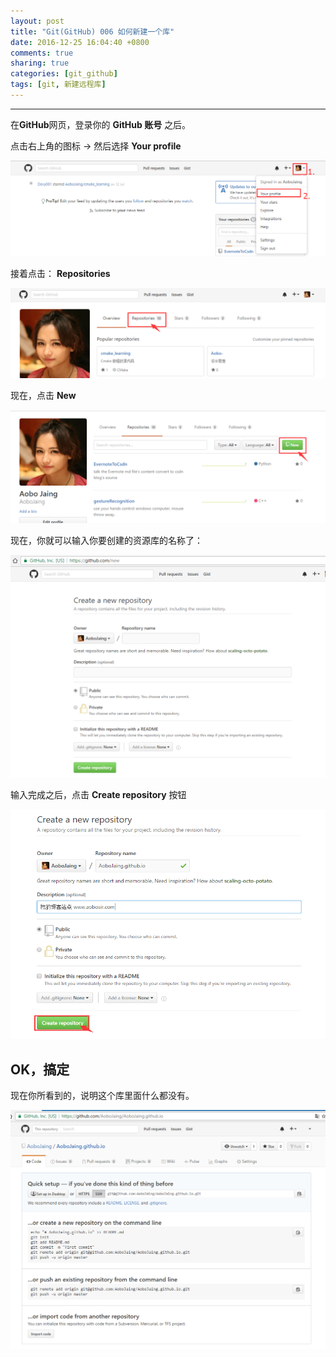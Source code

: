 ```yaml
---
layout: post
title: "Git(GitHub) 006 如何新建一个库"
date: 2016-12-25 16:04:40 +0800
comments: true
sharing: true
categories: [git_github]
tags: [git, 新建远程库]
---
```



----------


在**GitHub**网页，登录你的 **GitHub 账号** 之后。

点击右上角的图标 -> 然后选择 **Your profile**

![Alt text](/images/2016-12-25-git-how-to-create-a-new-library/1475649961304.png)

接着点击： **Repositories**

![Alt text](/images/2016-12-25-git-how-to-create-a-new-library/1475650812663.png)

现在，点击 **New**

![Alt text](/images/2016-12-25-git-how-to-create-a-new-library/1475651019664.png)


现在，你就可以输入你要创建的资源库的名称了：

![Alt text](/images/2016-12-25-git-how-to-create-a-new-library/1475651787525.png)

输入完成之后，点击 **Create repository** 按钮

![Alt text](/images/2016-12-25-git-how-to-create-a-new-library/1475651897109.png)

## OK，搞定

现在你所看到的，说明这个库里面什么都没有。

![Alt text](/images/2016-12-25-git-how-to-create-a-new-library/1475651954810.png)
























